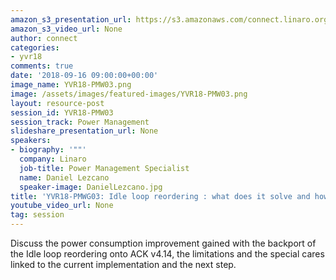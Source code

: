 ```yaml
---
amazon_s3_presentation_url: https://s3.amazonaws.com/connect.linaro.org/yvr18/presentations/yvr18-pmw03.pdf
amazon_s3_video_url: None
author: connect
categories:
- yvr18
comments: true
date: '2018-09-16 09:00:00+00:00'
image_name: YVR18-PMW03.png
image: /assets/images/featured-images/YVR18-PMW03.png
layout: resource-post
session_id: YVR18-PMW03
session_track: Power Management
slideshare_presentation_url: None
speakers:
- biography: '""'
  company: Linaro
  job-title: Power Management Specialist
  name: Daniel Lezcano
  speaker-image: DanielLezcano.jpg
title: 'YVR18-PMWG03: Idle loop reordering : what does it solve and how to get benefit '
youtube_video_url: None
tag: session
---
```


Discuss the power consumption improvement gained with the backport of the Idle loop reordering onto ACK v4.14, the limitations and the special cares linked to the current implementation and the next step.
